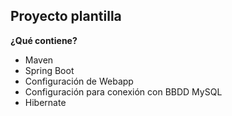 ## Proyecto plantilla
**¿Qué contiene?**

- Maven
- Spring Boot
- Configuración de Webapp
- Configuración para conexión con BBDD MySQL
- Hibernate
